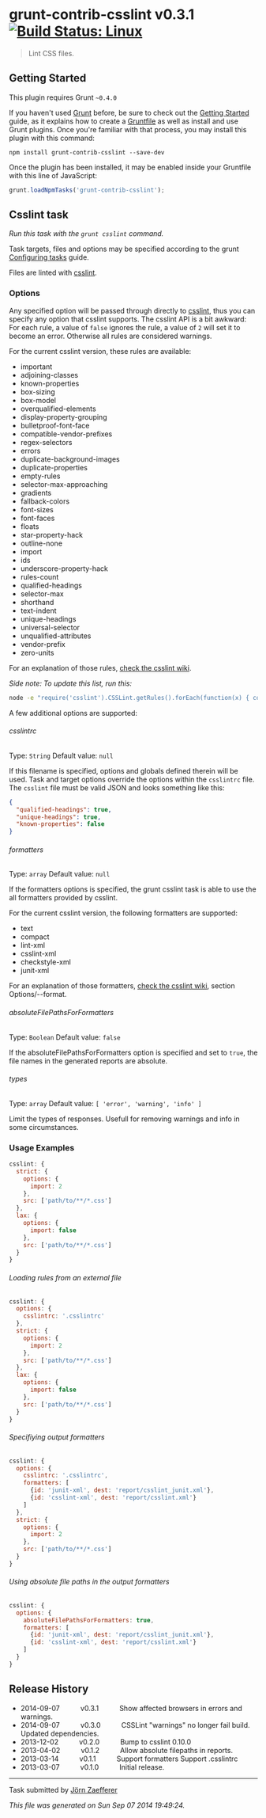 # grunt-contrib-csslint v0.3.1 [![Build Status: Linux](https://travis-ci.org/gruntjs/grunt-contrib-csslint.png?branch=master)](https://travis-ci.org/gruntjs/grunt-contrib-csslint)

> Lint CSS files.



## Getting Started
This plugin requires Grunt `~0.4.0`

If you haven't used [Grunt](http://gruntjs.com/) before, be sure to check out the [Getting Started](http://gruntjs.com/getting-started) guide, as it explains how to create a [Gruntfile](http://gruntjs.com/sample-gruntfile) as well as install and use Grunt plugins. Once you're familiar with that process, you may install this plugin with this command:

```shell
npm install grunt-contrib-csslint --save-dev
```

Once the plugin has been installed, it may be enabled inside your Gruntfile with this line of JavaScript:

```js
grunt.loadNpmTasks('grunt-contrib-csslint');
```




## Csslint task
_Run this task with the `grunt csslint` command._

Task targets, files and options may be specified according to the grunt [Configuring tasks](http://gruntjs.com/configuring-tasks) guide.

Files are linted with [csslint](https://github.com/stubbornella/csslint).
### Options

Any specified option will be passed through directly to [csslint](http://csslint.net/), thus you can specify any option that csslint supports. The csslint API is a bit awkward: For each rule, a value of `false` ignores the rule, a value of `2` will set it to become an error. Otherwise all rules are considered warnings.

For the current csslint version, these rules are available:

* important
* adjoining-classes
* known-properties
* box-sizing
* box-model
* overqualified-elements
* display-property-grouping
* bulletproof-font-face
* compatible-vendor-prefixes
* regex-selectors
* errors
* duplicate-background-images
* duplicate-properties
* empty-rules
* selector-max-approaching
* gradients
* fallback-colors
* font-sizes
* font-faces
* floats
* star-property-hack
* outline-none
* import
* ids
* underscore-property-hack
* rules-count
* qualified-headings
* selector-max
* shorthand
* text-indent
* unique-headings
* universal-selector
* unqualified-attributes
* vendor-prefix
* zero-units

For an explanation of those rules, [check the csslint wiki](https://github.com/stubbornella/csslint/wiki/Rules).

*Side note: To update this list, run this:*

```bash
node -e "require('csslint').CSSLint.getRules().forEach(function(x) { console.log(x.id) })"
```
A few additional options are supported:

###### csslintrc
Type: `String`
Default value: `null`

If this filename is specified, options and globals defined therein will be used. Task and target options override the options within the `csslintrc` file. The `csslint` file must be valid JSON and looks something like this:

```json
{
  "qualified-headings": true,
  "unique-headings": true,
  "known-properties": false
}
```
###### formatters
Type: `array`
Default value: `null`

If the formatters options is specified, the grunt csslint task is able to use the
all formatters provided by csslint.

For the current csslint version, the following formatters are supported:

* text
* compact
* lint-xml
* csslint-xml
* checkstyle-xml
* junit-xml

For an explanation of those formatters, [check the csslint wiki](https://github.com/stubbornella/csslint/wiki/Command-line-interface), section Options/--format.

###### absoluteFilePathsForFormatters
Type: `Boolean`
Default value: `false`

If the absoluteFilePathsForFormatters option is specified and set to `true`, the file names in the generated reports are absolute.

###### types 
Type: `array`
Default value: `[ 'error', 'warning', 'info' ]`

Limit the types of responses.  Usefull for removing warnings and info in some circumstances.

### Usage Examples

```js
csslint: {
  strict: {
    options: {
      import: 2
    },
    src: ['path/to/**/*.css']
  },
  lax: {
    options: {
      import: false
    },
    src: ['path/to/**/*.css']
  }
}
```

###### Loading rules from an external file
```js
csslint: {
  options: {
    csslintrc: '.csslintrc'
  },
  strict: {
    options: {
      import: 2
    },
    src: ['path/to/**/*.css']
  },
  lax: {
    options: {
      import: false
    },
    src: ['path/to/**/*.css']
  }
}
```

###### Specifiying output formatters
```js
csslint: {
  options: {
    csslintrc: '.csslintrc',
    formatters: [
      {id: 'junit-xml', dest: 'report/csslint_junit.xml'},
      {id: 'csslint-xml', dest: 'report/csslint.xml'}
    ]
  },
  strict: {
    options: {
      import: 2
    },
    src: ['path/to/**/*.css']
  }
}
```

###### Using absolute file paths in the output formatters

```js
csslint: {
  options: {
    absoluteFilePathsForFormatters: true,
    formatters: [
      {id: 'junit-xml', dest: 'report/csslint_junit.xml'},
      {id: 'csslint-xml', dest: 'report/csslint.xml'}
    ]
  }
}
```

## Release History

 * 2014-09-07   v0.3.1   Show affected browsers in errors and warnings.
 * 2014-09-07   v0.3.0   CSSLint "warnings" no longer fail build. Updated dependencies.
 * 2013-12-02   v0.2.0   Bump to csslint 0.10.0
 * 2013-04-02   v0.1.2   Allow absolute filepaths in reports.
 * 2013-03-14   v0.1.1   Support formatters Support .csslintrc
 * 2013-03-07   v0.1.0   Initial release.

---

Task submitted by [Jörn Zaefferer](http://bassistance.de)

*This file was generated on Sun Sep 07 2014 19:49:24.*
